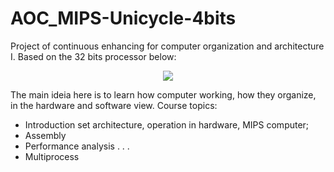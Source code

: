 # AOC_MIPS-Unicycle-4bits

Project of continuous enhancing for computer organization and architecture I. Based on the 32 bits processor below:

<p align = "center">
<img src="https://i.stack.imgur.com/yKd5c.png"> </img>
</p>

The main ideia here is to learn how computer working, how they organize, in the hardware and software view. Course topics:

- Introduction set architecture, operation in hardware, MIPS computer;
- Assembly
- Performance analysis
.
.
.
- Multiprocess
